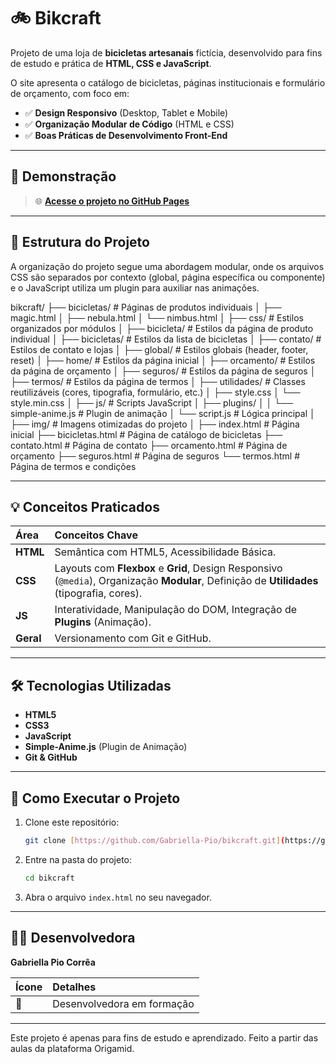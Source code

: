 # 🚲 Bikcraft

Projeto de uma loja de **bicicletas artesanais** fictícia, desenvolvido para fins de estudo e prática de **HTML, CSS e JavaScript**.

O site apresenta o catálogo de bicicletas, páginas institucionais e formulário de orçamento, com foco em:
* ✅ **Design Responsivo** (Desktop, Tablet e Mobile)
* ✅ **Organização Modular de Código** (HTML e CSS)
* ✅ **Boas Práticas de Desenvolvimento Front-End**

---

## 🔗 Demonstração
> 🌐 [**Acesse o projeto no GitHub Pages**](https://gabriella-pio.github.io/bikcraft)

---

## 📂 Estrutura do Projeto

A organização do projeto segue uma abordagem modular, onde os arquivos CSS são separados por contexto (global, página específica ou componente) e o JavaScript utiliza um plugin para auxiliar nas animações.

bikcraft/
├── bicicletas/ # Páginas de produtos individuais
│ ├── magic.html
│ ├── nebula.html
│ └── nimbus.html
│
├── css/ # Estilos organizados por módulos
│ ├── bicicleta/ # Estilos da página de produto individual
│ ├── bicicletas/ # Estilos da lista de bicicletas
│ ├── contato/ # Estilos de contato e lojas
│ ├── global/ # Estilos globais (header, footer, reset)
│ ├── home/ # Estilos da página inicial
│ ├── orcamento/ # Estilos da página de orçamento
│ ├── seguros/ # Estilos da página de seguros
│ ├── termos/ # Estilos da página de termos
│ ├── utilidades/ # Classes reutilizáveis (cores, tipografia, formulário, etc.)
│ ├── style.css
│ └── style.min.css
│
├── js/ # Scripts JavaScript
│ ├── plugins/
│ │ └── simple-anime.js # Plugin de animação
│ └── script.js # Lógica principal
│
├── img/ # Imagens otimizadas do projeto
│
├── index.html # Página inicial
├── bicicletas.html # Página de catálogo de bicicletas
├── contato.html # Página de contato
├── orcamento.html # Página de orçamento
├── seguros.html # Página de seguros
└── termos.html # Página de termos e condições

---

## 💡 Conceitos Praticados

| Área | Conceitos Chave |
| :--- | :--- |
| **HTML** | Semântica com HTML5, Acessibilidade Básica. |
| **CSS** | Layouts com **Flexbox** e **Grid**, Design Responsivo (`@media`), Organização **Modular**, Definição de **Utilidades** (tipografia, cores). |
| **JS** | Interatividade, Manipulação do DOM, Integração de **Plugins** (Animação). |
| **Geral** | Versionamento com Git e GitHub. |

---

## 🛠️ Tecnologias Utilizadas

* **HTML5**
* **CSS3**
* **JavaScript**
* **Simple-Anime.js** (Plugin de Animação)
* **Git & GitHub**

---

## 🚀 Como Executar o Projeto

1.  Clone este repositório:
    ```bash
    git clone [https://github.com/Gabriella-Pio/bikcraft.git](https://github.com/Gabriella-Pio/bikcraft.git)
    ```
2.  Entre na pasta do projeto:
    ```bash
    cd bikcraft
    ```
3.  Abra o arquivo `index.html` no seu navegador.

---

## 🧑‍💻 Desenvolvedora

**Gabriella Pio Corrêa**

| Ícone | Detalhes |
| :--- | :--- |
| 📍 | Desenvolvedora em formação | Estudante de Engenharia de Software |
---
Este projeto é apenas para fins de estudo e aprendizado. Feito a partir das aulas da plataforma Origamid.
